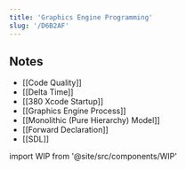 ```yaml
---
title: 'Graphics Engine Programming'
slug: '/D6B2AF'
---
```


## Notes

- [[Code Quality]]
- [[Delta Time]]
- [[380 Xcode Startup]]
- [[Graphics Engine Process]]
- [[Monolithic (Pure Hierarchy) Model]]
- [[Forward Declaration]]
- [[SDL]]

import WIP from '@site/src/components/WIP'

<WIP />
